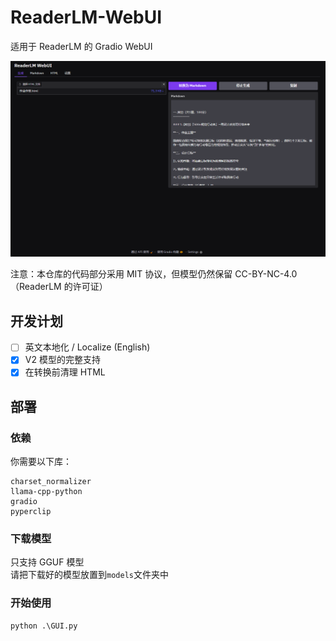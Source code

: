 # ReaderLM-WebUI

适用于 ReaderLM 的 Gradio WebUI

![img.png](img.png)

注意：本仓库的代码部分采用 MIT 协议，但模型仍然保留 CC-BY-NC-4.0 （ReaderLM 的许可证）

## 开发计划

- [ ] 英文本地化 / Localize (English)
- [x] V2 模型的完整支持
- [x] 在转换前清理 HTML

## 部署

### 依赖

你需要以下库：

```text
charset_normalizer
llama-cpp-python
gradio
pyperclip
```

### 下载模型

只支持 GGUF 模型  
请把下载好的模型放置到`models`文件夹中

### 开始使用

```commandline
python .\GUI.py
```
